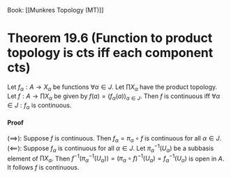 Book: [[Munkres Topology (MT)]]
# Theorem 19.6 (Function to product topology is cts iff each component cts)
Let $f_{\alpha}:A\to X_{\alpha}$ be functions $\forall \alpha\in J$.
Let $\prod X_{\alpha}$ have the product topology.
Let $f:A\to \prod X_{\alpha}$ be given by $f(a)=(f_{\alpha}(a))_{\alpha\in J}$.
Then $f$ is continuous iff $\forall \alpha\in J:f_{\alpha}$ is continuous.
#### Proof
$(\implies):$ Suppose $f$ is continuous.
Then $f_{\alpha}=\pi_{\alpha}\circ f$ is continuous for all $\alpha\in J$.
$(\impliedby):$ Suppose $f_{\alpha}$ is continuous for all $\alpha\in J$.
Let $\pi_{\alpha}^{-1}(U_{\alpha})$ be a subbasis element of $\prod X_{\alpha}$.
Then $f^{-1}(\pi_{\alpha}^{-1}(U_{\alpha}))=(\pi_{\alpha}\circ f)^{-1}(U_{\alpha})=f_{\alpha}^{-1}(U_{\alpha})$ is open in $A$.
It follows $f$ is continuous.
